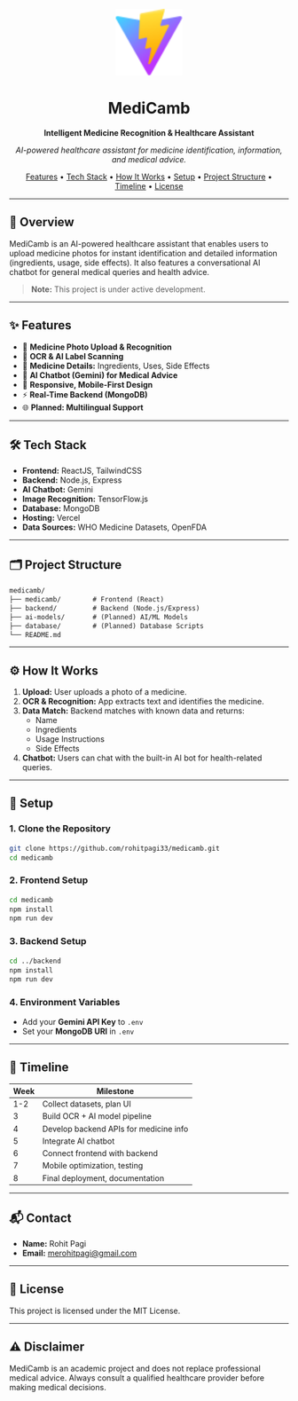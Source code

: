 
<p align="center">
  <img src="https://raw.githubusercontent.com/rohitpagi33/medicamb/main/medicamb/public/vite.svg" width="120" alt="MediCamb Logo" />
</p>

<h1 align="center">MediCamb</h1>
<p align="center"><b>Intelligent Medicine Recognition & Healthcare Assistant</b></p>

<p align="center">
  <em>AI-powered healthcare assistant for medicine identification, information, and medical advice.</em>
</p>

<p align="center">
  <a href="#features">Features</a> •
  <a href="#tech-stack">Tech Stack</a> •
  <a href="#how-it-works">How It Works</a> •
  <a href="#setup">Setup</a> •
  <a href="#project-structure">Project Structure</a> •
  <a href="#timeline">Timeline</a> •
  <a href="#license">License</a>
</p>

---

## 🚀 Overview

MediCamb is an AI-powered healthcare assistant that enables users to upload medicine photos for instant identification and detailed information (ingredients, usage, side effects). It also features a conversational AI chatbot for general medical queries and health advice.

> **Note:** This project is under active development.

---

## ✨ Features

- 📸 **Medicine Photo Upload & Recognition**
- 🔎 **OCR & AI Label Scanning**
- 💊 **Medicine Details:** Ingredients, Uses, Side Effects
- 🤖 **AI Chatbot (Gemini) for Medical Advice**
- 📱 **Responsive, Mobile-First Design**
- ⚡ **Real-Time Backend (MongoDB)**
- 🌐 **Planned: Multilingual Support**

---

## 🛠️ Tech Stack

- **Frontend:** ReactJS, TailwindCSS
- **Backend:** Node.js, Express
- **AI Chatbot:** Gemini
- **Image Recognition:** TensorFlow.js
- **Database:** MongoDB
- **Hosting:** Vercel
- **Data Sources:** WHO Medicine Datasets, OpenFDA

---

## 🗂️ Project Structure

```
medicamb/
├── medicamb/        # Frontend (React)
├── backend/         # Backend (Node.js/Express)
├── ai-models/       # (Planned) AI/ML Models
├── database/        # (Planned) Database Scripts
└── README.md
```

---

## ⚙️ How It Works

1. **Upload:** User uploads a photo of a medicine.
2. **OCR & Recognition:** App extracts text and identifies the medicine.
3. **Data Match:** Backend matches with known data and returns:
    - Name
    - Ingredients
    - Usage Instructions
    - Side Effects
4. **Chatbot:** Users can chat with the built-in AI bot for health-related queries.

---

## 🏁 Setup

### 1. Clone the Repository

```sh
git clone https://github.com/rohitpagi33/medicamb.git
cd medicamb
```

### 2. Frontend Setup

```sh
cd medicamb
npm install
npm run dev
```

### 3. Backend Setup

```sh
cd ../backend
npm install
npm run dev
```

### 4. Environment Variables

- Add your **Gemini API Key** to `.env`
- Set your **MongoDB URI** in `.env`

---

## 📅 Timeline

| Week | Milestone                                 |
|------|-------------------------------------------|
| 1-2  | Collect datasets, plan UI                 |
| 3    | Build OCR + AI model pipeline             |
| 4    | Develop backend APIs for medicine info    |
| 5    | Integrate AI chatbot                      |
| 6    | Connect frontend with backend             |
| 7    | Mobile optimization, testing              |
| 8    | Final deployment, documentation           |

---

## 📬 Contact

- **Name:** Rohit Pagi
- **Email:** [merohitpagi@gmail.com](mailto:merohitpagi@gmail.com)

---

## 📝 License

This project is licensed under the MIT License.

---

## ⚠️ Disclaimer

MediCamb is an academic project and does not replace professional medical advice. Always consult a qualified healthcare provider before making medical decisions.

